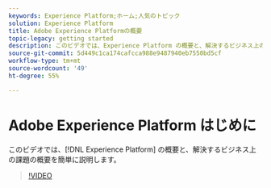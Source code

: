```yaml
---
keywords: Experience Platform;ホーム;人気のトピック
solution: Experience Platform
title: Adobe Experience Platformの概要
topic-legacy: getting started
description: このビデオでは、Experience Platform の概要と、解決するビジネス上の課題の概要を簡単に説明します。
source-git-commit: 5d449c1ca174cafcca988e9487940eb7550bd5cf
workflow-type: tm+mt
source-wordcount: '49'
ht-degree: 55%

---
```



# Adobe Experience Platform はじめに

このビデオでは、[!DNL Experience Platform] の概要と、解決するビジネス上の課題の概要を簡単に説明します。

>[!VIDEO](https://video.tv.adobe.com/v/32797?quality=12&learn=on)